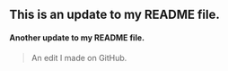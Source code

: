 This is an update to my README file.
------------------------------------

#### Another update to my README file.


> An edit I made on GitHub.
